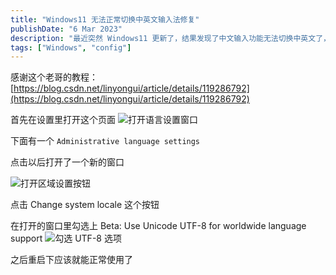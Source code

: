 ```yaml
---
title: "Windows11 无法正常切换中英文输入法修复"
publishDate: "6 Mar 2023"
description: "最近突然 Windows11 更新了，结果发现了中文输入功能无法切换中英文了，在这里纪录解决过程"
tags: ["Windows", "config"]
---
```


感谢这个老哥的教程：[https://blog.csdn.net/linyongui/article/details/119286792](https://blog.csdn.net/linyongui/article/details/119286792)

首先在设置里打开这个页面
![打开语言设置窗口](https://picture-1303128679.cos.ap-shanghai.myqcloud.com/uPic/rkaQ03.png)

下面有一个 `Administrative language settings`

点击以后打开了一个新的窗口

![打开区域设置按钮](https://picture-1303128679.cos.ap-shanghai.myqcloud.com/uPic/1v8dwM.png)

点击 Change system locale 这个按钮

在打开的窗口里勾选上 Beta: Use Unicode UTF-8 for worldwide language support
![勾选 UTF-8 选项](https://picture-1303128679.cos.ap-shanghai.myqcloud.com/uPic/tr5TdB.png)

之后重启下应该就能正常使用了
